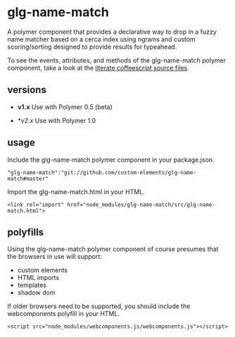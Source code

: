# glg-name-match
A polymer component that provides a declarative way to drop in a fuzzy name matcher based on a cerca index using ngrams
and custom scoring/sorting designed to provide results for typeahead.

To see the events, attributes, and methods of the glg-name-match polymer
component, take a look at the [literate coffeescript source files](src/glg-name-match.litcoffee).

## versions

* **v1.x**
  Use with Polymer 0.5 (beta) 

* **v2.x*
  Use with Polymer 1.0 

## usage
Include the glg-name-match polymer component in your package.json.
```
"glg-name-match":"git://github.com/custom-elements/glg-name-match#master"
```

Import the glg-name-match.html in your HTML.

```
<link rel="import" href="node_modules/glg-name-match/src/glg-name-match.html">
```

## polyfills
Using the glg-name-match polymer component of course presumes that the
browsers in use will support:
* custom elements
* HTML imports
* templates
* shadow dom

If older browsers need to be supported, you should include the
webcomponents polyfill in your HTML.

`<script src="node_modules/webcomponents.js/webcomponents.js"></script>`
